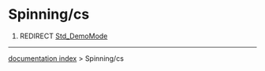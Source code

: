 # Spinning/cs
1.  REDIRECT [Std\_DemoMode](Std_DemoMode.md)

---
[documentation index](../README.md) > Spinning/cs
